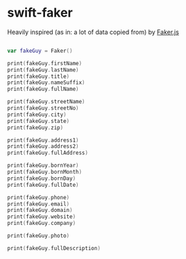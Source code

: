 swift-faker
===========

Heavily inspired (as in: a lot of data copied from) by [Faker.js](https://github.com/Marak/Faker.js/)

```swift

var fakeGuy = Faker()

print(fakeGuy.firstName)
print(fakeGuy.lastName)
print(fakeGuy.title)
print(fakeGuy.nameSuffix)
print(fakeGuy.fullName)

print(fakeGuy.streetName)
print(fakeGuy.streetNo)
print(fakeGuy.city)
print(fakeGuy.state)
print(fakeGuy.zip)

print(fakeGuy.address1)
print(fakeGuy.address2)
print(fakeGuy.fullAddress)

print(fakeGuy.bornYear)
print(fakeGuy.bornMonth)
print(fakeGuy.bornDay)
print(fakeGuy.fullDate)

print(fakeGuy.phone)
print(fakeGuy.email)
print(fakeGuy.domain)
print(fakeGuy.website)
print(fakeGuy.company)

print(fakeGuy.photo)

print(fakeGuy.fullDescription)

```
